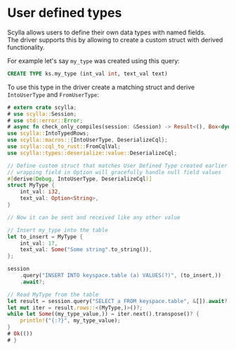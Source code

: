 # User defined types
Scylla allows users to define their own data types with named fields.\
The driver supports this by allowing to create a custom struct with derived functionality.

For example let's say `my_type` was created using this query:
```sql
CREATE TYPE ks.my_type (int_val int, text_val text)
```

To use this type in the driver create a matching struct and derive `IntoUserType` and `FromUserType`:
```rust
# extern crate scylla;
# use scylla::Session;
# use std::error::Error;
# async fn check_only_compiles(session: &Session) -> Result<(), Box<dyn Error>> {
use scylla::IntoTypedRows;
use scylla::macros::{IntoUserType, DeserializeCql};
use scylla::cql_to_rust::FromCqlVal;
use scylla::types::deserialize::value::DeserializeCql;

// Define custom struct that matches User Defined Type created earlier
// wrapping field in Option will gracefully handle null field values
#[derive(Debug, IntoUserType, DeserializeCql)]
struct MyType {
    int_val: i32,
    text_val: Option<String>,
}

// Now it can be sent and received like any other value

// Insert my_type into the table
let to_insert = MyType {
    int_val: 17,
    text_val: Some("Some string".to_string()),
};

session
    .query("INSERT INTO keyspace.table (a) VALUES(?)", (to_insert,))
    .await?;

// Read MyType from the table
let result = session.query("SELECT a FROM keyspace.table", &[]).await?;
let mut iter = result.rows::<(MyType,)>()?;
while let Some((my_type_value,)) = iter.next().transpose()? {
    println!("{:?}", my_type_value);
}
# Ok(())
# }
```